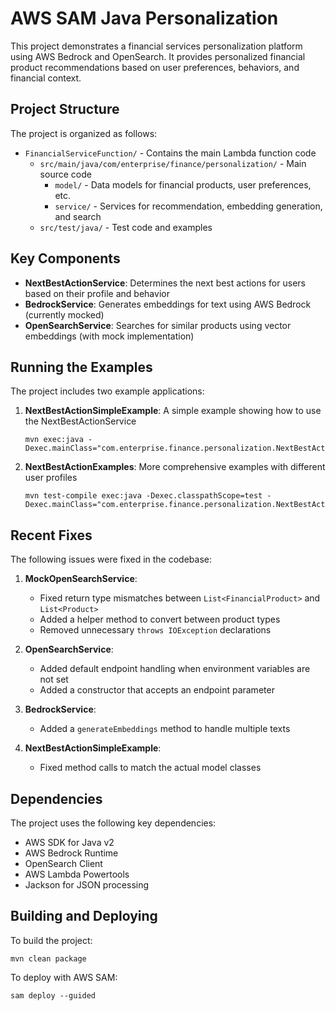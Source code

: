 # AWS SAM Java Personalization

This project demonstrates a financial services personalization platform using AWS Bedrock and OpenSearch. It provides personalized financial product recommendations based on user preferences, behaviors, and financial context.

## Project Structure

The project is organized as follows:

- `FinancialServiceFunction/` - Contains the main Lambda function code
  - `src/main/java/com/enterprise/finance/personalization/` - Main source code
    - `model/` - Data models for financial products, user preferences, etc.
    - `service/` - Services for recommendation, embedding generation, and search
  - `src/test/java/` - Test code and examples

## Key Components

- **NextBestActionService**: Determines the next best actions for users based on their profile and behavior
- **BedrockService**: Generates embeddings for text using AWS Bedrock (currently mocked)
- **OpenSearchService**: Searches for similar products using vector embeddings (with mock implementation)

## Running the Examples

The project includes two example applications:

1. **NextBestActionSimpleExample**: A simple example showing how to use the NextBestActionService
   ```
   mvn exec:java -Dexec.mainClass="com.enterprise.finance.personalization.NextBestActionSimpleExample"
   ```

2. **NextBestActionExamples**: More comprehensive examples with different user profiles
   ```
   mvn test-compile exec:java -Dexec.classpathScope=test -Dexec.mainClass="com.enterprise.finance.personalization.NextBestActionExamples"
   ```

## Recent Fixes

The following issues were fixed in the codebase:

1. **MockOpenSearchService**:
   - Fixed return type mismatches between `List<FinancialProduct>` and `List<Product>`
   - Added a helper method to convert between product types
   - Removed unnecessary `throws IOException` declarations

2. **OpenSearchService**:
   - Added default endpoint handling when environment variables are not set
   - Added a constructor that accepts an endpoint parameter

3. **BedrockService**:
   - Added a `generateEmbeddings` method to handle multiple texts

4. **NextBestActionSimpleExample**:
   - Fixed method calls to match the actual model classes

## Dependencies

The project uses the following key dependencies:

- AWS SDK for Java v2
- AWS Bedrock Runtime
- OpenSearch Client
- AWS Lambda Powertools
- Jackson for JSON processing

## Building and Deploying

To build the project:

```
mvn clean package
```

To deploy with AWS SAM:

```
sam deploy --guided
```

